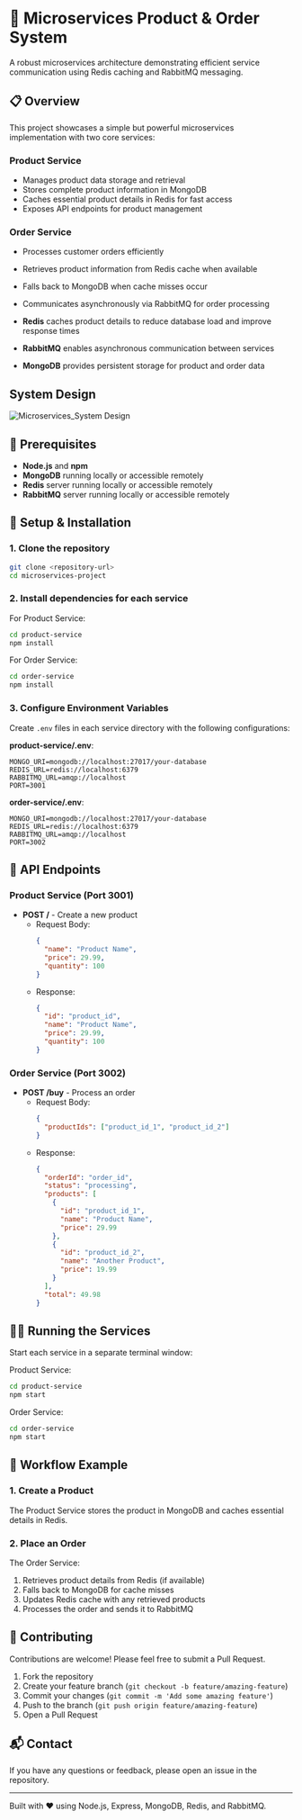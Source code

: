 # 🚀 Microservices Product & Order System

A robust microservices architecture demonstrating efficient service communication using Redis caching and RabbitMQ messaging.

## 📋 Overview

This project showcases a simple but powerful microservices implementation with two core services:

### Product Service
- Manages product data storage and retrieval
- Stores complete product information in MongoDB
- Caches essential product details in Redis for fast access
- Exposes API endpoints for product management

### Order Service
- Processes customer orders efficiently
- Retrieves product information from Redis cache when available
- Falls back to MongoDB when cache misses occur
- Communicates asynchronously via RabbitMQ for order processing


- **Redis** caches product details to reduce database load and improve response times
- **RabbitMQ** enables asynchronous communication between services
- **MongoDB** provides persistent storage for product and order data


## System Design

![Microservices_System Design](https://github.com/user-attachments/assets/aa11373d-de0e-4310-92d1-2c40b7f137bc)


## 🔧 Prerequisites

- **Node.js** and **npm**
- **MongoDB** running locally or accessible remotely
- **Redis** server running locally or accessible remotely
- **RabbitMQ** server running locally or accessible remotely

## 🚀 Setup & Installation

### 1. Clone the repository

```sh
git clone <repository-url>
cd microservices-project
```

### 2. Install dependencies for each service

For Product Service:
```sh
cd product-service
npm install
```

For Order Service:
```sh
cd order-service
npm install
```

### 3. Configure Environment Variables

Create `.env` files in each service directory with the following configurations:

**product-service/.env**:
```
MONGO_URI=mongodb://localhost:27017/your-database
REDIS_URL=redis://localhost:6379
RABBITMQ_URL=amqp://localhost
PORT=3001
```

**order-service/.env**:
```
MONGO_URI=mongodb://localhost:27017/your-database
REDIS_URL=redis://localhost:6379
RABBITMQ_URL=amqp://localhost
PORT=3002
```

## 📡 API Endpoints

### Product Service (Port 3001)

- **POST /** - Create a new product
  - Request Body:
    ```json
    {
      "name": "Product Name",
      "price": 29.99,
      "quantity": 100
    }
    ```
  - Response:
    ```json
    {
      "id": "product_id",
      "name": "Product Name",
      "price": 29.99,
      "quantity": 100
    }
    ```

### Order Service (Port 3002)

- **POST /buy** - Process an order
  - Request Body:
    ```json
    {
      "productIds": ["product_id_1", "product_id_2"]
    }
    ```
  - Response:
    ```json
    {
      "orderId": "order_id",
      "status": "processing",
      "products": [
        {
          "id": "product_id_1",
          "name": "Product Name",
          "price": 29.99
        },
        {
          "id": "product_id_2",
          "name": "Another Product",
          "price": 19.99
        }
      ],
      "total": 49.98
    }
    ```

## 🏃‍♂️ Running the Services

Start each service in a separate terminal window:

Product Service:
```sh
cd product-service
npm start
```

Order Service:
```sh
cd order-service
npm start
```

## 🔄 Workflow Example

### 1. Create a Product

The Product Service stores the product in MongoDB and caches essential details in Redis.

### 2. Place an Order

The Order Service:
1. Retrieves product details from Redis (if available)
2. Falls back to MongoDB for cache misses
3. Updates Redis cache with any retrieved products
4. Processes the order and sends it to RabbitMQ


## 🤝 Contributing

Contributions are welcome! Please feel free to submit a Pull Request.

1. Fork the repository
2. Create your feature branch (`git checkout -b feature/amazing-feature`)
3. Commit your changes (`git commit -m 'Add some amazing feature'`)
4. Push to the branch (`git push origin feature/amazing-feature`)
5. Open a Pull Request


## 📬 Contact

If you have any questions or feedback, please open an issue in the repository.

---

Built with ❤️ using Node.js, Express, MongoDB, Redis, and RabbitMQ.
